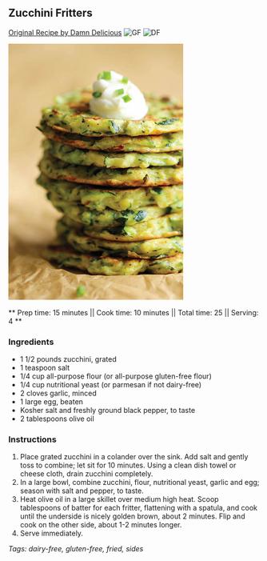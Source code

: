 ## Zucchini Fritters

[Original Recipe by Damn Delicious](https://damndelicious.net/2014/04/02/zucchini-fritters/)
![GF](https://img.shields.io/badge/-Gluten--free-yellow.svg)
![DF](https://img.shields.io/badge/-Dairy--free-blue.svg)

![Picture](../img/zucchini_fritters.png)

** Prep time: 15 minutes || Cook time: 10 minutes || Total time: 25 || Serving: 4 **

### Ingredients

- 1 1/2 pounds zucchini, grated
- 1 teaspoon salt
- 1/4 cup all-purpose flour (or all-purpose gluten-free flour)
- 1/4 cup nutritional yeast (or parmesan if not dairy-free)
- 2 cloves garlic, minced
- 1 large egg, beaten
- Kosher salt and freshly ground black pepper, to taste
- 2 tablespoons olive oil

### Instructions

1. Place grated zucchini in a colander over the sink. Add salt and gently toss to combine; let sit for 10 minutes. Using a clean dish towel or cheese cloth, drain zucchini completely.
2. In a large bowl, combine zucchini, flour, nutritional yeast, garlic and egg; season with salt and pepper, to taste.
3. Heat olive oil in a large skillet over medium high heat. Scoop tablespoons of batter for each fritter, flattening with a spatula, and cook until the underside is nicely golden brown, about 2 minutes. Flip and cook on the other side, about 1-2 minutes longer.
4. Serve immediately.

_Tags: dairy-free, gluten-free, fried, sides_